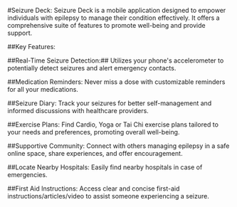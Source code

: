 #Seizure Deck:
Seizure Deck is a mobile application designed to empower individuals with epilepsy to manage their condition effectively. It offers a comprehensive suite of features to promote well-being and provide support.

##Key Features:

##Real-Time Seizure Detection:##
Utilizes your phone's accelerometer to potentially detect seizures and alert emergency contacts.

##Medication Reminders:
Never miss a dose with customizable reminders for all your medications.

##Seizure Diary:
Track your seizures for better self-management and informed discussions with healthcare providers.

##Exercise Plans:
Find Cardio, Yoga or Tai Chi exercise plans tailored to your needs and preferences, promoting overall well-being.

##Supportive Community:
Connect with others managing epilepsy in a safe online space, share experiences, and offer encouragement.

##Locate Nearby Hospitals:
Easily find nearby hospitals in case of emergencies.

##First Aid Instructions:
Access clear and concise first-aid instructions/articles/video to assist someone experiencing a seizure.
